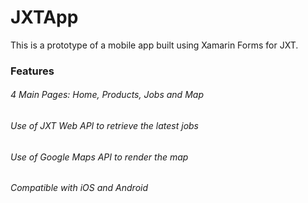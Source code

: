 # JXTApp
This is a prototype of a mobile app built using Xamarin Forms for JXT.

### Features
###### 4 Main Pages: Home, Products, Jobs and Map
###### Use of JXT Web API to retrieve the latest jobs
###### Use of Google Maps API to render the map
###### Compatible with iOS and Android
